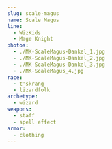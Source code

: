 ```yaml
---
slug: scale-magus
name: Scale Magus
line:
  - WizKids
  - Mage Knight
photos:
  - ./MK-ScaleMagus-Dankel_1.jpg
  - ./MK-ScaleMagus-Dankel_2.jpg
  - ./MK-ScaleMagus-Dankel_3.jpg
  - ./MK-ScaleMagus_4.jpg
race:
  - t'skrang
  - lizardfolk
archetype:
  - wizard
weapons:
  - staff
  - spell effect
armor:
  - clothing
---
```

